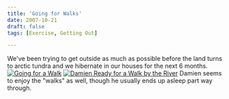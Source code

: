```yaml
---
title: 'Going for Walks'
date: 2007-10-21
draft: false
tags: [Exercise, Getting Out]

---
```


We've been trying to get outside as much as possible before the land turns to arctic tundra and we hibernate in our houses for the next 6 months. [![Going for a Walk](http://farm3.static.flickr.com/2119/1683958060_5a65329392.jpg)](http://www.flickr.com/photos/lemon/1683958060/) [![Damien Ready for a Walk by the River](http://farm3.static.flickr.com/2344/1683922284_4bc5a34c9b.jpg)](http://www.flickr.com/photos/lemon/1683922284/) Damien seems to enjoy the "walks" as well, though he usually ends up asleep part way through.